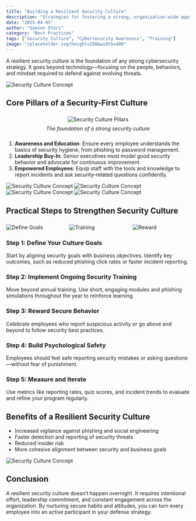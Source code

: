 ```yaml
---
title: "Building a Resilient Security Culture"
description: "Strategies for fostering a strong, organization-wide approach to cybersecurity awareness and behavior."
date: "2025-04-05"
author: "Samson Otori"
category: "Best Practices"
tags: ["Security Culture", "Cybersecurity Awareness", "Training"]
image: "/placeholder.svg?height=200&width=400"
---
```



A resilient security culture is the foundation of any strong cybersecurity strategy. It goes beyond technology—focusing on the people, behaviors, and mindset required to defend against evolving threats.

![Security Culture Concept](/placeholder.svg?height=400&width=600&text=Security+Culture+Concept)

## Core Pillars of a Security-First Culture

<div style="text-align: center; margin: 24px 0;">
  <img src="/placeholder.svg?height=350&width=600&text=Security+Pillars" alt="Security Culture Pillars" />
  <p style="font-style: italic; margin-top: 8px;">The foundation of a strong security culture</p>
</div>

1. **Awareness and Education**: Ensure every employee understands the basics of security hygiene, from phishing to password management.
2. **Leadership Buy-In**: Senior executives must model good security behavior and advocate for continuous improvement.
3. **Empowered Employees**: Equip staff with the tools and knowledge to report incidents and ask security-related questions confidently.

![Security Culture Concept](/placeholder.svg?height=400&width=600&text=Security+Culture+Concept) ![Security Culture Concept](/placeholder.svg?height=400&width=600&text=Security+Culture+Concept) ![Security Culture Concept](/placeholder.svg?height=400&width=600&text=Security+Culture+Concept) ![Security Culture Concept](/placeholder.svg?height=400&width=600&text=Security+Culture+Concept)

## Practical Steps to Strengthen Security Culture

<div style="display: flex; gap: 16px; margin: 24px 0;">
  <img src="/placeholder.svg?height=200&width=200&text=Step+1" alt="Define Goals" style="flex: 1;" />
  <img src="/placeholder.svg?height=200&width=200&text=Step+2" alt="Training" style="flex: 1;" />
  <img src="/placeholder.svg?height=200&width=200&text=Step+3" alt="Reward" style="flex: 1;" />
</div>

### Step 1: Define Your Culture Goals

Start by aligning security goals with business objectives. Identify key outcomes, such as reduced phishing click rates or faster incident reporting.

### Step 2: Implement Ongoing Security Training

Move beyond annual training. Use short, engaging modules and phishing simulations throughout the year to reinforce learning.

### Step 3: Reward Secure Behavior

Celebrate employees who report suspicious activity or go above and beyond to follow security best practices.

### Step 4: Build Psychological Safety

Employees should feel safe reporting security mistakes or asking questions—without fear of punishment.

### Step 5: Measure and Iterate

Use metrics like reporting rates, quiz scores, and incident trends to evaluate and refine your program regularly.

## Benefits of a Resilient Security Culture

- Increased vigilance against phishing and social engineering
- Faster detection and reporting of security threats
- Reduced insider risk
- More cohesive alignment between security and business goals

![Security Culture Concept](/placeholder.svg?height=400&width=600&text=Security+Culture+Concept)

## Conclusion

A resilient security culture doesn’t happen overnight. It requires intentional effort, leadership commitment, and constant engagement across the organization. By nurturing secure habits and attitudes, you can turn every employee into an active participant in your defense strategy.
